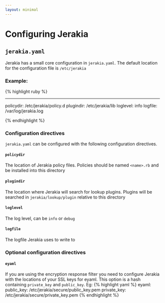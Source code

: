```yaml
---
layout: minimal
---
```



# Configuring Jerakia

## `jerakia.yaml`

Jerakia has a small core configuration in `jerakia.yaml`.  The default location for the configuration file is `/etc/jerakia`


### Example:

{% highlight ruby %}

---
policydir: /etc/jerakia/policy.d
plugindir: /etc/jerakia/lib
loglevel: info
logfile: /var/log/jerakia.log

{% endhighlight %}


### Configuration directives

`jerakia.yaml` can be configured with the following configuration directives.

#### `policydir`
The location of Jerakia policy files.  Policies should be named `<name>.rb` and be installed into this directory

#### `plugindir`
The location where Jerakia will search for lookup plugins.  Plugins will be searched in `jerakia/lookup/plugin` relative to this directory

#### `loglevel`
The log level, can be `info` or `debug`

#### `logfile`
The logfile Jerakia uses to write to

### Optional configuration directives

#### `eyaml`
If you are using the encryption response filter you need to configure Jerakia with the locations of your SSL keys for eyaml. This option is a hash containing `private_key` and `public_key`.  Eg:
{% highlight yaml %}
eyaml:
  public_key: /etc/jerakia/secure/public_key.pem
  private_key: /etc/jerakia/secure/private_key.pem
{% endhighlight %}


